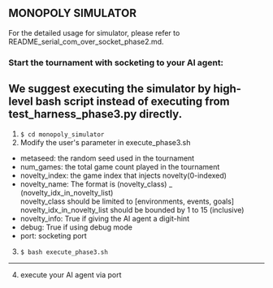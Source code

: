 ## MONOPOLY SIMULATOR

For the detailed usage for simulator, please refer to README_serial_com_over_socket_phase2.md.


### Start the tournament with socketing to your AI agent:

__We suggest executing the simulator by high-level bash script instead of executing from test_harness_phase3.py directly__.
-------------------------------------------------
1. ```$ cd monopoly_simulator```
2. Modify the user's parameter in execute_phase3.sh
 * metaseed: the random seed used in the tournament
 * num_games: the total game count played in the tournament
 * novelty_index: the game index that injects novelty(0-indexed)
 * novelty_name: The format is (novelty_class) _ (novelty_idx_in_novelty_list) <br />
novelty_class should be limited to [environments, events, goals] <br />
novelty_idx_in_novelty_list should be bounded by 1 to 15 (inclusive)
 * novelty_info: True if giving the AI agent a digit-hint 
 * debug: True if using debug mode
 * port: socketing port
3. ```$ bash execute_phase3.sh```
-------------------------------------------------
4. execute your AI agent via port
